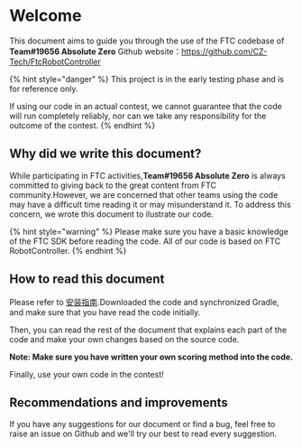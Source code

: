 # Welcome

This document aims to guide you through the use of the FTC codebase of **Team#19656 Absolute Zero**
Github website：https://github.com/CZ-Tech/FtcRobotController

{% hint style="danger" %}
This project is in the early testing phase and is for reference only.

If using our code in an actual contest, we cannot guarantee that the code will run completely reliably, nor can we take any responsibility for the outcome of the contest.
{% endhint %}

## Why did we write this document?
While participating in FTC activities,**Team#19656 Absolute Zero** is always committed to giving back to the great content from FTC community.However, we are concerned that other teams using the code may have a difficult time reading it or may misunderstand it. To address this concern, we wrote this document to ilustrate our code.

{% hint style="warning" %}
Please make sure you have a basic knowledge of the FTC SDK before reading the code. All of our code is based on FTC RobotController.
{% endhint %}

## How to read this document
Please refer to [安装指南](installation-en.md).Downloaded the code and synchronized Gradle, and make sure that you have read the code initially.

Then, you can read the rest of the document that explains each part of the code and make your own changes based on the source code.

**Note: Make sure you have written your own scoring method into the code.**

Finally, use your own code in the contest!

## Recommendations and improvements

If you have any suggestions for our document or find a bug, feel free to raise an issue on Github and we'll try our best to read every suggestion.
